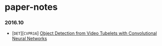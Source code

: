 # paper-notes

### 2016.10

* [`DET`][`CVPR16`] [Object Detection from Video Tubelets with Convolutional Neural Networks](paper-notes/tcnn.md)
